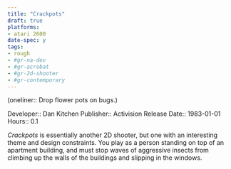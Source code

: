 ```yaml
---
title: "Crackpots"
draft: true
platforms:
- atari 2600
date-spec: y
tags:
- rough
- #gr-na-dev 
- #gr-acrobat 
- #gr-2d-shooter 
- #gr-contemporary 
---
```


(oneliner:: Drop flower pots on bugs.)

Developer:: Dan Kitchen
Publisher:: Activision
Release Date:: 1983-01-01
Hours:: 0.1

*Crackpots* is essentially another 2D shooter, but one with an interesting theme and design constraints. You play as a person standing on top of an apartment building, and must stop waves of aggressive insects from climbing up the walls of the buildings and slipping in the windows.